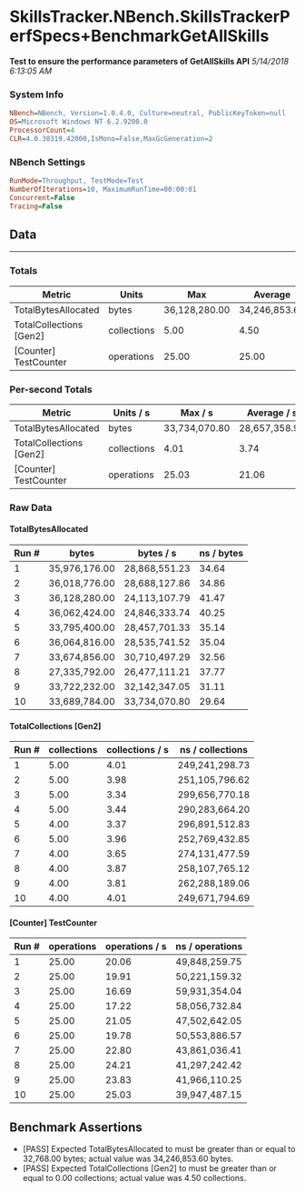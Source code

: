 ﻿# SkillsTracker.NBench.SkillsTrackerPerfSpecs+BenchmarkGetAllSkills
__Test to ensure the performance parameters of GetAllSkills API__
_5/14/2018 6:13:05 AM_
### System Info
```ini
NBench=NBench, Version=1.0.4.0, Culture=neutral, PublicKeyToken=null
OS=Microsoft Windows NT 6.2.9200.0
ProcessorCount=4
CLR=4.0.30319.42000,IsMono=False,MaxGcGeneration=2
```

### NBench Settings
```ini
RunMode=Throughput, TestMode=Test
NumberOfIterations=10, MaximumRunTime=00:00:01
Concurrent=False
Tracing=False
```

## Data
-------------------

### Totals
|          Metric |           Units |             Max |         Average |             Min |          StdDev |
|---------------- |---------------- |---------------- |---------------- |---------------- |---------------- |
|TotalBytesAllocated |           bytes |   36,128,280.00 |   34,246,853.60 |   27,335,792.00 |    2,690,531.38 |
|TotalCollections [Gen2] |     collections |            5.00 |            4.50 |            4.00 |            0.53 |
|[Counter] TestCounter |      operations |           25.00 |           25.00 |           25.00 |            0.00 |

### Per-second Totals
|          Metric |       Units / s |         Max / s |     Average / s |         Min / s |      StdDev / s |
|---------------- |---------------- |---------------- |---------------- |---------------- |---------------- |
|TotalBytesAllocated |           bytes |   33,734,070.80 |   28,657,358.98 |   24,113,107.79 |    3,021,429.71 |
|TotalCollections [Gen2] |     collections |            4.01 |            3.74 |            3.34 |            0.27 |
|[Counter] TestCounter |      operations |           25.03 |           21.06 |           16.69 |            2.87 |

### Raw Data
#### TotalBytesAllocated
|           Run # |           bytes |       bytes / s |      ns / bytes |
|---------------- |---------------- |---------------- |---------------- |
|               1 |   35,976,176.00 |   28,868,551.23 |           34.64 |
|               2 |   36,018,776.00 |   28,688,127.86 |           34.86 |
|               3 |   36,128,280.00 |   24,113,107.79 |           41.47 |
|               4 |   36,062,424.00 |   24,846,333.74 |           40.25 |
|               5 |   33,795,400.00 |   28,457,701.33 |           35.14 |
|               6 |   36,064,816.00 |   28,535,741.52 |           35.04 |
|               7 |   33,674,856.00 |   30,710,497.29 |           32.56 |
|               8 |   27,335,792.00 |   26,477,111.21 |           37.77 |
|               9 |   33,722,232.00 |   32,142,347.05 |           31.11 |
|              10 |   33,689,784.00 |   33,734,070.80 |           29.64 |

#### TotalCollections [Gen2]
|           Run # |     collections | collections / s |ns / collections |
|---------------- |---------------- |---------------- |---------------- |
|               1 |            5.00 |            4.01 |  249,241,298.73 |
|               2 |            5.00 |            3.98 |  251,105,796.62 |
|               3 |            5.00 |            3.34 |  299,656,770.18 |
|               4 |            5.00 |            3.44 |  290,283,664.20 |
|               5 |            4.00 |            3.37 |  296,891,512.83 |
|               6 |            5.00 |            3.96 |  252,769,432.85 |
|               7 |            4.00 |            3.65 |  274,131,477.59 |
|               8 |            4.00 |            3.87 |  258,107,765.12 |
|               9 |            4.00 |            3.81 |  262,288,189.06 |
|              10 |            4.00 |            4.01 |  249,671,794.69 |

#### [Counter] TestCounter
|           Run # |      operations |  operations / s | ns / operations |
|---------------- |---------------- |---------------- |---------------- |
|               1 |           25.00 |           20.06 |   49,848,259.75 |
|               2 |           25.00 |           19.91 |   50,221,159.32 |
|               3 |           25.00 |           16.69 |   59,931,354.04 |
|               4 |           25.00 |           17.22 |   58,056,732.84 |
|               5 |           25.00 |           21.05 |   47,502,642.05 |
|               6 |           25.00 |           19.78 |   50,553,886.57 |
|               7 |           25.00 |           22.80 |   43,861,036.41 |
|               8 |           25.00 |           24.21 |   41,297,242.42 |
|               9 |           25.00 |           23.83 |   41,966,110.25 |
|              10 |           25.00 |           25.03 |   39,947,487.15 |


## Benchmark Assertions

* [PASS] Expected TotalBytesAllocated to must be greater than or equal to 32,768.00 bytes; actual value was 34,246,853.60 bytes.
* [PASS] Expected TotalCollections [Gen2] to must be greater than or equal to 0.00 collections; actual value was 4.50 collections.


